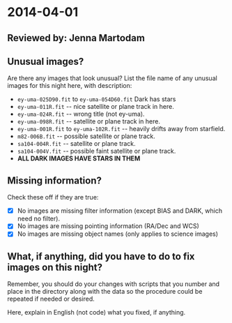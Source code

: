 # 2014-04-01

## Reviewed by: Jenna Martodam

## Unusual images?

Are there any images that look unusual? List the file name of any unusual images for this night here, with description:
+ `ey-uma-025D90.fit` to `ey-uma-054D60.fit` Dark has stars
+ `ey-uma-011R.fit` -- nice satellite or plane track in here.
+  `ey-uma-024R.fit` -- wrong title (not ey-uma).
+  `ey-uma-098R.fit` -- satellite or plane track in here.
+ `ey-uma-001R.fit` to `ey-uma-102R.fit` -- heavily drifts away from starfield.
+ `m82-006B.fit` -- possible satellite or plane track.
+ `sa104-004R.fit` -- satellite or plane track.
+ `sa104-004V.fit` -- possible faint satellite or plane track.
+ **ALL DARK IMAGES HAVE STARS IN THEM**

## Missing information?

Check these off if they are true:

- [x] No images are missing filter information (except BIAS and DARK, which need no filter).
- [x] No images are missing pointing information (RA/Dec and WCS)
- [x] No images are missing object names (only applies to science images)

## What, if anything, did you have to do to fix images on this night?

Remember, you should do your changes with scripts that you number and place in the
directory along with the data so the procedure could be repeated if needed or
desired.

Here, explain in English (not code) what you fixed, if anything.
